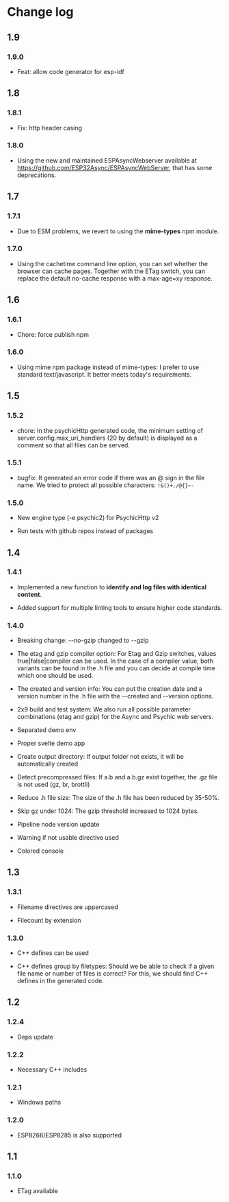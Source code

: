 # Change log

## 1.9

### 1.9.0

- Feat: allow code generator for esp-idf

## 1.8

### 1.8.1

- Fix: http header casing

### 1.8.0

- Using the new and maintained ESPAsyncWebserver available at https://github.com/ESP32Async/ESPAsyncWebServer, that has some deprecations.

## 1.7

### 1.7.1

- Due to ESM problems, we revert to using the **mime-types** npm module.

### 1.7.0

- Using the cachetime command line option, you can set whether the browser can cache pages. Together with the ETag switch, you can replace the default no-cache response with a max-age=xy response.

## 1.6

### 1.6.1

- Chore: force publish npm

### 1.6.0

- Using mime npm package instead of mime-types: I prefer to use standard text/javascript. It better meets today's requirements.

## 1.5

### 1.5.2

- chore: In the psychicHttp generated code, the minimum setting of server.config.max_uri_handlers (20 by default) is displayed as a comment so that all files can be served.

### 1.5.1

- bugfix: It generated an error code if there was an @ sign in the file name. We tried to protect all possible characters: `!&()+./@{}~-`

### 1.5.0

- New engine type (-e psychic2) for PsychicHttp v2

- Run tests with github repos instead of packages

## 1.4

### 1.4.1

- Implemented a new function to **identify and log files with identical content**.

- Added support for multiple linting tools to ensure higher code standards.

### 1.4.0

- Breaking change: --no-gzip changed to --gzip

- The etag and gzip compiler option: For Etag and Gzip switches, values ​​true|false|compiler can be used. In the case of a compiler value, both variants can be found in the .h file and you can decide at compile time which one should be used.

- The created and version info: You can put the creation date and a version number in the .h file with the --created and --version options.

- 2x9 build and test system: We also run all possible parameter combinations (etag and gzip) for the Async and Psychic web servers.

- Separated demo env

- Proper svelte demo app

- Create output directory: If output folder not exists, it will be automatically created

- Detect precompressed files: If a.b and a.b.gz exist together, the .gz file is not used (gz, br, brottli)

- Reduce .h file size: The size of the .h file has been reduced by 35-50%.

- Skip gz under 1024: The gzip threshold increased to 1024 bytes.

- Pipeline node version update

- Warning if not usable directive used

- Colored console

## 1.3

### 1.3.1

- Filename directives are uppercased

- Filecount by extension

### 1.3.0

- C++ defines can be used

- C++ defines group by filetypes: Should we be able to check if a given file name or number of files is correct? For this, we should find C++ defines in the generated code.

## 1.2

### 1.2.4

- Deps update

### 1.2.2

- Necessary C++ includes

### 1.2.1

- Windows paths

### 1.2.0

- ESP8266/ESP8285 is also supported

## 1.1

### 1.1.0

- ETag available
